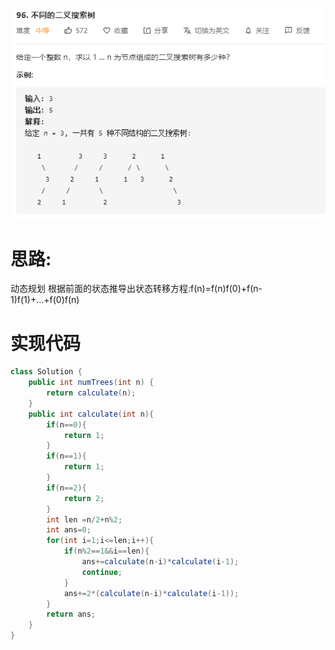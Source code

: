 ![image-qs96](https://github.com/Doorwood/leetcode_record/blob/master/pic/qs96.PNG)
# 思路:
动态规划
根据前面的状态推导出状态转移方程:f(n)=f(n)f(0)+f(n-1)f(1)+...+f(0)f(n)

# 实现代码
```java
class Solution {
    public int numTrees(int n) {
        return calculate(n);
    }
    public int calculate(int n){
        if(n==0){
            return 1;
        }
        if(n==1){
            return 1;
        }
        if(n==2){
            return 2;
        }
        int len =n/2+n%2;
        int ans=0;
        for(int i=1;i<=len;i++){
            if(n%2==1&&i==len){
                ans+=calculate(n-i)*calculate(i-1);
                continue;
            }
            ans+=2*(calculate(n-i)*calculate(i-1));
        }
        return ans;
    }
}
```